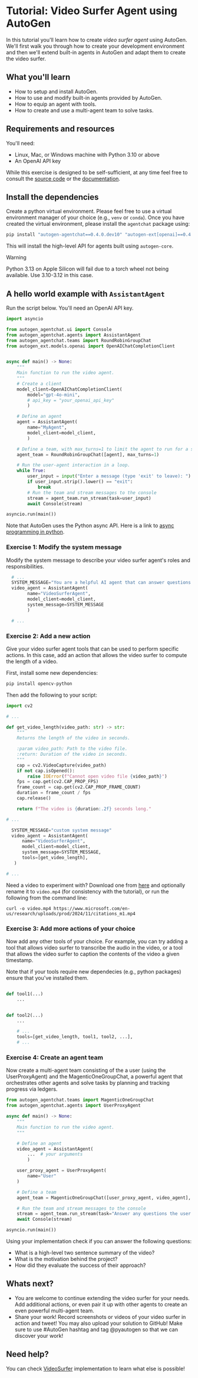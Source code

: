 # Tutorial: Video Surfer Agent using AutoGen

In this tutorial you'll learn how to create _video surfer agent_ using AutoGen.
We'll first walk you through how to create your development environment and then we'll extend
built-in agents in AutoGen and adapt them to create the video surfer.

## What you'll learn

- How to setup and install AutoGen.
- How to use and modify built-in agents provided by AutoGen.
- How to equip an agent with tools.
- How to create and use a multi-agent team to solve tasks.

## Requirements and resources

You'll need:

- Linux, Mac, or Windows machine with Python 3.10 or above
- An OpenAI API key

While this exercise is designed to be self-sufficient, at any time feel free to consult the [source code](https://aka.ms/autogen-gh) or the [documentation](https://microsoft.github.io/autogen/dev/).

## Install the dependencies

Create a python virtual environment. Please feel free to use a virtual environment manager of your choice (e.g., `venv` or `conda`). Once you have created the virtual environment, please install the `agentchat` package using:

```bash
pip install "autogen-agentchat==0.4.0.dev10" "autogen-ext[openai]==0.4.0.dev10"
```

This will install the high-level API for agents built using `autogen-core`.

> [!WARNING]  
> Python 3.13 on Apple Silicon will fail due to a torch wheel not being available. Use 3.10-3.12 in this case. 

## A hello world example with `AssistantAgent`

Run the script below. You'll need an OpenAI API key.

```python
import asyncio

from autogen_agentchat.ui import Console
from autogen_agentchat.agents import AssistantAgent
from autogen_agentchat.teams import RoundRobinGroupChat
from autogen_ext.models.openai import OpenAIChatCompletionClient


async def main() -> None:
    """
    Main function to run the video agent.
    """
    # Create a client
    model_client=OpenAIChatCompletionClient(
        model="gpt-4o-mini",
        # api_key = "your_openai_api_key"
        )

    # Define an agent
    agent = AssistantAgent(
        name="MyAgent",
        model_client=model_client,
        )

    # Define a team, with max_turns=1 to limit the agent to run for a single turn.
    agent_team = RoundRobinGroupChat([agent], max_turns=1)

    # Run the user-agent interaction in a loop.
    while True:
        user_input = input("Enter a message (type 'exit' to leave): ")
        if user_input.strip().lower() == "exit":
            break
        # Run the team and stream messages to the console
        stream = agent_team.run_stream(task=user_input)
        await Console(stream)

asyncio.run(main())
```

Note that AutoGen uses the Python async API. Here is a link to [async programming in python](https://docs.python.org/3/library/asyncio.html).

### Exercise 1: Modify the system message

Modify the system message to describe your video surfer agent's roles and responsibilities.

```python
  # ...
  SYSTEM_MESSAGE="You are a helpful AI agent that can answer questions about video files."
  video_agent = AssistantAgent(
        name="VideoSurferAgent",
        model_client=model_client,
        system_message=SYSTEM_MESSAGE
        )

  # ...
```

### Exercise 2: Add a new action

Give your video surfer agent tools that can be used to perform specific actions. In this case, add an action that allows the video surfer to compute the length of a video.

First, install some new dependencies:

```bash
pip install opencv-python
```

Then add the following to your script:


```python
import cv2

# ...

def get_video_length(video_path: str) -> str:
    """
    Returns the length of the video in seconds.

    :param video_path: Path to the video file.
    :return: Duration of the video in seconds.
    """
    cap = cv2.VideoCapture(video_path)
    if not cap.isOpened():
        raise IOError(f"Cannot open video file {video_path}")
    fps = cap.get(cv2.CAP_PROP_FPS)
    frame_count = cap.get(cv2.CAP_PROP_FRAME_COUNT)
    duration = frame_count / fps
    cap.release()

    return f"The video is {duration:.2f} seconds long."

# ...

  SYSTEM_MESSAGE="custom system message"
  video_agent = AssistantAgent(
      name="VideoSurferAgent",
      model_client=model_client,
      system_message=SYSTEM_MESSAGE,
      tools=[get_video_length],
   )

# ...

```

Need a video to experiment with? Download one from [here](https://www.microsoft.com/en-us/research/uploads/prod/2024/11/citations_m1.mp4) and optionally rename it to `video.mp4` (for consistency with the tutorial), or run the following from the command line:

```shell
curl -o video.mp4 https://www.microsoft.com/en-us/research/uploads/prod/2024/11/citations_m1.mp4
```

### Exercise 3: Add more actions of your choice

Now add any other tools of your choice. For example, you can try adding a tool that allows video surfer to transcribe the audio in the video, or a tool that allows the video surfer to caption the contents of the video a given timestamp.

Note that if your tools require new dependecies (e.g., python packages) ensure that you've installed them.

```python

def tool1(...)
    ...


def tool2(...)
    ...

    # ...
    tools=[get_video_length, tool1, tool2, ...],
    # ...
```

### Exercise 4: Create an agent team

Now create a multi-agent team consisting of the a user (using the UserProxyAgent) and the MagenticOneGroupChat, a powerful agent that orchestrates other agents and solve tasks by planning and tracking progress via ledgers.

```python
from autogen_agentchat.teams import MagenticOneGroupChat
from autogen_agentchat.agents import UserProxyAgent

async def main() -> None:
    """
    Main function to run the video agent.
    """

    # Define an agent
    video_agent = AssistantAgent(
        ...  # your arguments
        )

    user_proxy_agent = UserProxyAgent(
        name="User"
    )

    # Define a team
    agent_team = MagenticOneGroupChat([user_proxy_agent, video_agent], model_client=model_client)

    # Run the team and stream messages to the console
    stream = agent_team.run_stream(task="Answer any questions the user asks about video.mp4.")
    await Console(stream)

asyncio.run(main())
```

Using your implementation check if you can answer the following questions:

- What is a high-level two sentence summary of the video?
- What is the motivation behind the project?
- How did they evaluate the success of their approach?

## Whats next?

- You are welcome to continue extending the video surfer for your needs. Add additional actions, or even pair it up with other agents to create an even powerful multi-agent team.
- Share your work! Record screenshots or videos of your video surfer in action and tweet! You may also upload your solution to GitHub! Make sure to use #AutoGen hashtag and tag @pyautogen so that we can discover your work!

## Need help?

You can check [VideoSurfer](https://github.com/microsoft/autogen/blob/c02d87e9cf90f4fd91da6b641f1de8077edb54db/python/packages/autogen-ext/src/autogen_ext/agents/video_surfer/_video_surfer.py) implementation to learn what else is possible!
